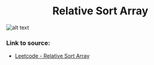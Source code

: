 <h1 align="center">Relative Sort Array</h1>

![alt text](https://images2.imgbox.com/db/4e/jCl1IHiA_o.png?raw=true)

### Link to source: 
- <a href="https://leetcode.com/problems/relative-sort-array/">Leetcode - Relative Sort Array</a>

